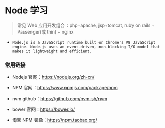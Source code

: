 # Node 学习

> 常见 Web 应用开发组合：php+apache, jsp+tomcat, ruby on rails + Passenger(或 thin) + nginx

* ```
  Node.js is a JavaScript runtime built on Chrome's V8 JavaScript engine. Node.js uses an event-driven, non-blocking I/O model that makes it lightweight and efficient.
  ```

### 常用链接

* Nodejs 官网：https://nodejs.org/zh-cn/

* NPM 官网：https://www.npmjs.com/package/npm
* nvm github：https://github.com/nvm-sh/nvm
* bower 官网：https://bower.io/

* 淘宝 NPM 镜像：https://npm.taobao.org/
